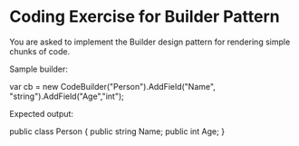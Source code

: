 # Coding Exercise for Builder Pattern

You are asked to implement the Builder design pattern for rendering simple chunks of code.

Sample builder:

var cb = new CodeBuilder("Person").AddField("Name", "string").AddField("Age","int");

Expected output:

public class Person
{
  public string Name;
  public int Age;
}